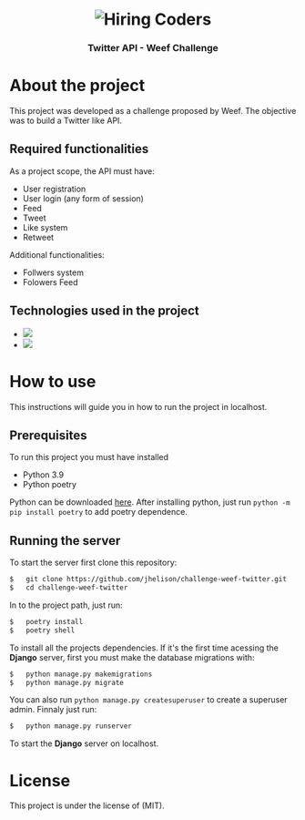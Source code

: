<h1 align="center">
<img src="https://weef.com.br/assets/images/logo-header.svg" title="Hiring Coders" />
</h1>

<h3 align="center">
	Twitter API - Weef Challenge
</h3>

# About the project

This project was developed as a challenge proposed by Weef. The objective was to build a Twitter like API.

## Required functionalities

As a project scope, the API must have:

-   User registration
-   User login (any form of session)
-   Feed
-   Tweet
-   Like system
-   Retweet

Additional functionalities:

-   Follwers system
-   Folowers Feed

## Technologies used in the project

-   <img src="https://img.shields.io/badge/django-%23092E20.svg?style=for-the-badge&logo=django&logoColor=white" />
-   <img src="https://img.shields.io/badge/DJANGO-REST-ff1709?style=for-the-badge&logo=django&logoColor=white&color=ff1709&labelColor=gray" />

# How to use

This instructions will guide you in how to run the project in localhost.

## Prerequisites

To run this project you must have installed

-   Python 3.9
-   Python poetry

Python can be downloaded [here](https://www.python.org/ftp/python/3.9.5/python-3.9.5-embed-amd64.zip). After installing python, just run `python -m pip install poetry` to add poetry dependence.

## Running the server

To start the server first clone this repository:

```bash
$   git clone https://github.com/jhelison/challenge-weef-twitter.git
$   cd challenge-weef-twitter
```

In to the project path, just run:

```bash
$   poetry install
$   poetry shell
```

To install all the projects dependencies. If it's the first time acessing the **Django** server, first you must make the database migrations with:

```bash
$   python manage.py makemigrations
$   python manage.py migrate
```

You can also run `python manage.py createsuperuser` to create a superuser admin. Finnaly just run:

```bash
$   python manage.py runserver
```

To start the **Django** server on localhost.

# License

This project is under the license of (MIT).
